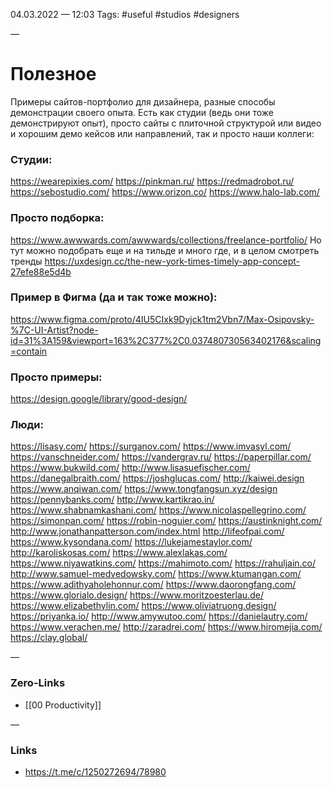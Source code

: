 04.03.2022 — 12:03
Tags: #useful #studios #designers

—
# Полезное

Примеры сайтов-портфолио для дизайнера, разные способы демонстрации своего опыта. Есть как студии (ведь они тоже демонстрируют опыт), просто сайты с плиточной структурой или видео и хорошим демо кейсов или направлений, так и просто наши коллеги:


### Студии:
https://wearepixies.com/
https://pinkman.ru/
https://redmadrobot.ru/
https://sebostudio.com/
https://www.orizon.co/
https://www.halo-lab.com/


### Просто подборка:
https://www.awwwards.com/awwwards/collections/freelance-portfolio/
Но тут можно подобрать еще и на тильде и много где, и в целом смотреть тренды
https://uxdesign.cc/the-new-york-times-timely-app-concept-27efe88e5d4b


### Пример в Фигма (да и так тоже можно):
https://www.figma.com/proto/4IU5CIxk9Dyjck1tm2Vbn7/Max-Osipovsky-%7C-UI-Artist?node-id=31%3A159&viewport=163%2C377%2C0.037480730563402176&scaling=contain


### Просто примеры:
https://design.google/library/good-design/


### Люди:
https://lisasy.com/
https://surganov.com/
https://www.imvasyl.com/
https://vanschneider.com/
https://vandergrav.ru/
https://paperpillar.com/
https://www.bukwild.com/
http://www.lisasuefischer.com/
https://danegalbraith.com/
https://joshglucas.com/
http://kaiwei.design
https://www.anqiwan.com/
https://www.tongfangsun.xyz/design
https://pennybanks.com/
http://www.kartikrao.in/
https://www.shabnamkashani.com/
https://www.nicolaspellegrino.com/
https://simonpan.com/
https://robin-noguier.com/
https://austinknight.com/
http://www.jonathanpatterson.com/index.html
http://lifeofpai.com/
https://www.kysondana.com/
https://lukejamestaylor.com/
http://karoliskosas.com/
https://www.alexlakas.com/
https://www.niyawatkins.com/
https://mahimoto.com/
https://rahuljain.co/
http://www.samuel-medvedowsky.com/
https://www.ktumangan.com/
https://www.adithyaholehonnur.com/
https://www.daorongfang.com/
https://www.glorialo.design/
https://www.moritzoesterlau.de/
https://www.elizabethylin.com/
https://www.oliviatruong.design/
https://priyanka.io/
http://www.amywutoo.com/
https://danielautry.com/
https://www.verachen.me/
http://zaradrei.com/
https://www.hiromejia.com/
https://clay.global/

—
### Zero-Links
- [[00 Productivity]]

—
### Links
- https://t.me/c/1250272694/78980